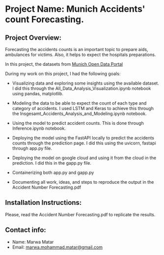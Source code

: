 # Project Name: Munich Accidents' count Forecasting.

## Project Overview:
Forecasting the accidents counts is an important topic to prepare aids, ambulances for victims. Also, it helps to expect the hospitals preparations.

In this project, the datasets from [Munich Open Data Portal](https://opendata.muenchen.de/dataset/monatszahlen-verkehrsunfaelle/resource/40094bd6-f82d-4979-949b-26c8dc00b9a7) 

During my work on this project, I had the following goals:
- Visualizing data and exploring some insights using the available dataset. 
  I did this through the All_Data_Analysis_Visualization.ipynb notebook using pandas, matplotlib.

- Modeling the data to be able to expect the count of each type and category of accidents. 
  I used LSTM and Keras to achieve this through the Insgesamt_Accidents_Analysis_and_Modeling.ipynb notebook.
  
- Using the model to predict accident counts. This is done through Inference.ipynb notebook.

- Deploying the model using the FastAPI locally to predict the accidents counts through the prediction page. I did this using the uvicorn, fastapi through app.py file.

- Deploying the model on google cloud and using it from the cloud in the prediction. I did this in the gapp.py file.

- Containerizing both app.py and gapp.py

- Documenting all work, ideas, and steps to reproduce the output in the Accident Number Forecasting.pdf

## Installation Instructions:
Please, read the Accident Number Forecasting.pdf to replicate the results.

## Contact info:
- Name: Marwa Matar
- Email: marwa.mohammad.matar@gmail.com
